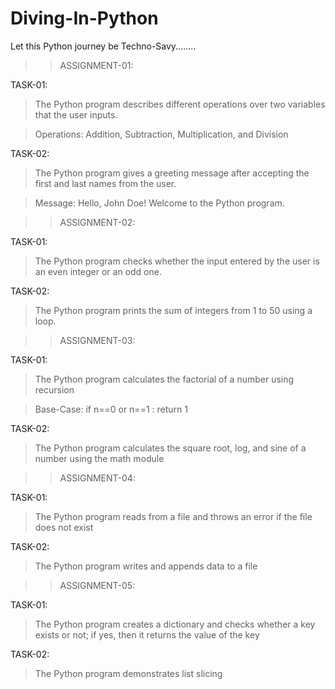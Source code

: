 # Diving-In-Python
Let this Python journey be Techno-Savy........

>> ASSIGNMENT-01:

TASK-01:

>The Python program describes different operations over two variables that the user inputs.

>Operations: Addition, Subtraction, Multiplication, and Division

TASK-02:

>The Python program gives a greeting message after accepting the first and last names from the user.

>Message: Hello, John Doe! Welcome to the Python program.


>> ASSIGNMENT-02:

TASK-01:

>The Python program checks whether the input entered by the user is an even integer or an odd one.


TASK-02:

>The Python program prints the sum of integers from 1 to 50 using a loop.


>> ASSIGNMENT-03:

TASK-01:

>The Python program calculates the factorial of a number using recursion

>Base-Case: if n==0 or n==1 : return 1 


TASK-02:

>The Python program calculates the square root, log, and sine of a number using the math module


>> ASSIGNMENT-04:

TASK-01:

>The Python program reads from a file and throws an error if the file does not exist


TASK-02:

>The Python program writes and appends data to a file


>> ASSIGNMENT-05:

TASK-01:

>The Python program creates a dictionary and checks whether a key exists or not; if yes, then it returns the value of the key


TASK-02:

>The Python program demonstrates list slicing




